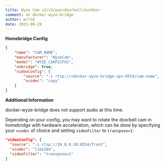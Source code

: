 ```yaml
---
title: Wyze Cam v2/v3/pan/doorbell/outdoor
comment: on docker-wyze-bridge
author: mrlt8
date: 2021-09-29
---
```

**Homebridge Config**

```json
{
	"name": "CAM_NAME",
	"manufacturer": "WyzeCam",
	"model": "WYZE_CAKP2JFUS",
	"unbridge": true,
	"videoConfig": {
		"source": "-i rtsp://<docker-wyze-bridge-ip>:8554/cam-name",
		"vcodec": "copy"
	}
}
```

**Additional Information**

docker-wyze-bridge does not support audio at this time.

Depending on your config, you may want to rotate the doorbell cam in homebridge with hardware acceleration, which can be done by specifying your `vcodec` of choice and setting `videoFilter` to `transpose=1`:

```json
"videoConfig": {
  "source": "-i rtsp://10.0.0.10:8554/front",
  "vcodec": "libx264",
  "videoFilter": "transpose=1"
}
```
